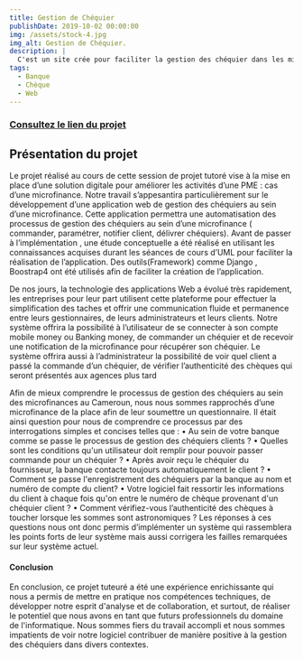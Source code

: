 ```yaml
---
title: Gestion de Chéquier
publishDate: 2019-10-02 00:00:00
img: /assets/stock-4.jpg
img_alt: Gestion de Chéquier.
description: |
  C'est un site crée pour faciliter la gestion des chéquier dans les mircofinances.
tags:
  - Banque
  - Chèque
  - Web
---
```

<h3><a href="https://github.com/juniorSerge"> Consultez le lien du projet</a></h3>

<h2> Présentation du projet </h2>

Le projet réalisé au cours de cette session de projet tutoré vise à la mise en place d’une solution digitale pour améliorer les activités d’une PME : cas d’une microfinance. Notre travail s’appesantira particulièrement sur le développement d’une application web de gestion des chéquiers au sein d’une microfinance. Cette application permettra une automatisation des processus de gestion des chéquiers au sein d’une microfinance ( commander, paramétrer, notifier client, délivrer chéquiers). Avant de passer à l’implémentation , une étude conceptuelle a été réalisé en utilisant les connaissances acquises durant les séances de cours d’UML pour faciliter la réalisation de l’application. Des outils(Framework) comme Django , Boostrap4 ont été utilisés afin de faciliter la création de l’application. 

De nos jours, la technologie des applications Web a évolué très rapidement, les entreprises pour leur part utilisent cette plateforme pour effectuer la simplification des taches et offrir une communication fluide et permanence entre leurs gestionnaires, de leurs administrateurs et leurs clients.
Notre système offrira la possibilité à l’utilisateur de se connecter à son compte mobile money ou Banking money, de commander un chéquier et de recevoir une notification de la microfinance pour récupérer son chéquier. Le système offrira aussi à l’administrateur la possibilité de voir quel client a passé la commande d’un chéquier, de vérifier l’authenticité des chèques qui seront présentés aux agences plus tard


Afin de mieux comprendre le processus de gestion des chéquiers au sein des microfinances au Cameroun, nous nous sommes rapprochés d’une microfinance de la place afin de leur soumettre un questionnaire. Il était ainsi question pour nous de comprendre ce processus par des interrogations simples et concises telles que : 
•	Au sein de votre banque comme se passe le processus de gestion des chéquiers clients ?
•	Quelles sont les conditions qu'un utilisateur doit remplir pour pouvoir passer commande pour un chéquier ?
•	Après avoir reçu le chéquier du fournisseur, la banque contacte toujours automatiquement le client ?
•	Comment se passe l'enregistrement des chéquiers par la banque au nom et numéro de compte du client?
•	 Votre logiciel fait ressortir les informations du client à chaque fois qu'on entre le numéro de chèque provenant d'un chéquier client ?
•	Comment vérifiez-vous l’authenticité des chèques à toucher lorsque les sommes sont astronomiques ?
Les réponses à ces questions nous ont donc permis d’implémenter un système qui rassemblera les points forts de leur système mais aussi corrigera les failles remarquées sur leur système actuel.

<h4> Conclusion </h4>
En conclusion, ce projet tuteuré a été une expérience enrichissante qui nous a permis de mettre en pratique nos compétences techniques, de développer notre esprit d'analyse et de collaboration, et surtout, de réaliser le potentiel que nous avons en tant que futurs professionnels du domaine de l'informatique. Nous sommes fiers du travail accompli et nous sommes impatients de voir notre logiciel contribuer de manière positive à la gestion des chéquiers dans divers contextes.